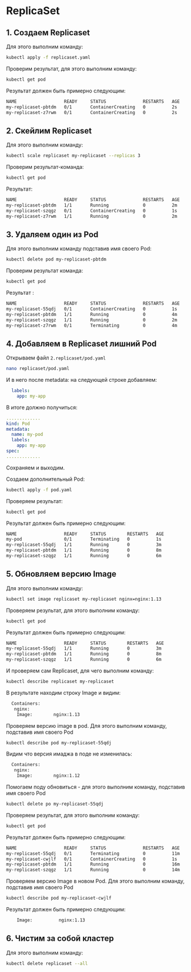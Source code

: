 # ReplicaSet

## 1. Создаем Replicaset

Для этого выполним команду:

```bash
kubectl apply -f replicaset.yaml
```

Проверим результат, для этого выполним команду:

```bash
kubectl get pod
```

Результат должен быть примерно следующим:

```bash
NAME                  READY     STATUS              RESTARTS   AGE
my-replicaset-pbtdm   0/1       ContainerCreating   0          2s
my-replicaset-z7rwm   0/1       ContainerCreating   0          2s
```

## 2. Скейлим Replicaset

Для этого выполним команду:

```bash
kubectl scale replicaset my-replicaset --replicas 3
```

Проверим результат-команда:

```bash
kubectl get pod
```

Результат:

```bash
NAME                  READY     STATUS              RESTARTS   AGE
my-replicaset-pbtdm   1/1       Running             0          2m
my-replicaset-szqgz   0/1       ContainerCreating   0          1s
my-replicaset-z7rwm   1/1       Running             0          2m
```

## 3. Удаляем один из Pod

Для этого выполним команду подставив имя своего Pod:

```bash
kubectl delete pod my-replicaset-pbtdm
```

Проверим результат команда:

```bash
kubectl get pod
```

Результат :

```bash
NAME                  READY     STATUS              RESTARTS   AGE
my-replicaset-55qdj   0/1       ContainerCreating   0          1s
my-replicaset-pbtdm   1/1       Running             0          4m
my-replicaset-szqgz   1/1       Running             0          2m
my-replicaset-z7rwm   0/1       Terminating         0          4m
```

## 4. Добавляем в Replicaset лишний Pod

Открываем файл `2.replicaset/pod.yaml`

```bash
nano replicaset/pod.yaml
```

И в него после metadata: на следующей строке добавляем:

```yaml
  labels:
    app: my-app
```

В итоге должно получиться:

```yaml
.............
kind: Pod
metadata:
  name: my-pod
  labels:
    app: my-app
spec:
.............
```

Сохраняем и выходим.

Создаем дополнительный Pod:

```bash
kubectl apply -f pod.yaml
```

Проверяем результат:

```bash
kubectl get pod
```

Результат должен быть примерно следующим:

```bash
NAME                  READY     STATUS        RESTARTS   AGE
my-pod                0/1       Terminating   0          1s
my-replicaset-55qdj   1/1       Running       0          3m
my-replicaset-pbtdm   1/1       Running       0          8m
my-replicaset-szqgz   1/1       Running       0          6m
```

## 5. Обновляем версию Image

Для этого выполним команду:

```bash
kubectl set image replicaset my-replicaset nginx=nginx:1.13
```

Проверяем результат, для этого выполним команду:

```bash
kubectl get pod
```

Результат должен быть примерно следующим:

```bash
NAME                  READY     STATUS        RESTARTS   AGE
my-replicaset-55qdj   1/1       Running       0          3m
my-replicaset-pbtdm   1/1       Running       0          8m
my-replicaset-szqgz   1/1       Running       0          6m
```

И проверяем сам Replicaset, для чего выполним команду:

```bash
kubectl describe replicaset my-replicaset
```

В результате находим строку Image и видим:

```bash
  Containers:
   nginx:
    Image:        nginx:1.13
```

Проверяем версию image в pod. Для этого выполним команду, подставив имя своего Pod

```bash
kubectl describe pod my-replicaset-55qdj
```

Видим что версия имаджа в поде не изменилась:

```bash
  Containers:
   nginx:
    Image:        nginx:1.12
```

Помогаем поду обновиться - для этого выполним команду, подставив имя своего Pod

```bash
kubectl delete po my-replicaset-55qdj
```

Проверяем результат, для этого выполним команду:

```bash
kubectl get pod
```

Результат должен быть примерно следующим:

```bash
NAME                  READY     STATUS              RESTARTS   AGE
my-replicaset-55qdj   0/1       Terminating         0          11m
my-replicaset-cwjlf   0/1       ContainerCreating   0          1s
my-replicaset-pbtdm   1/1       Running             0          16m
my-replicaset-szqgz   1/1       Running             0          14m
```

Проверяем версию Image в новом Pod. Для этого выполним команду,
подставив имя своего Pod

```bash
kubectl describe pod my-replicaset-cwjlf
```

Результат должен быть примерно следующим:

```bash
    Image:          nginx:1.13
```

## 6. Чистим за собой кластер

Для этого выполним команду:

```bash
kubectl delete replicaset --all
```
